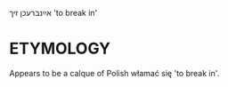 אײַנברעכן זיך
'to break in'

ETYMOLOGY
===========
Appears to be a calque of Polish włamać się 'to break in'. 